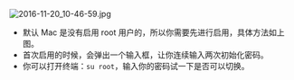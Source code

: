 

![2016-11-20_10-46-59.jpg](https://cdn.uptmr.com/upupmo-article/mac/basic/mac-system-55-change-root.png)


- 默认 Mac 是没有启用 root 用户的，所以你需要先进行启用，具体方法如上图。
- 首次启用的时候，会弹出一个输入框，让你连续输入两次初始化密码。
- 你可以打开终端：`su root`，输入你的密码试一下是否可以切换。
